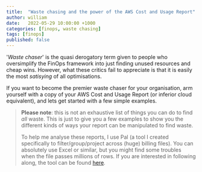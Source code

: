 ```yaml
---
title:  "Waste chasing and the power of the AWS Cost and Usage Report"
author: william
date:   2022-05-29 10:00:00 +1000
categories: [finops, waste chasing]
tags: [finops]
published: false
---
```


'*Waste chaser*' is the quasi derogatory term given to people who oversimplify the FinOps framework into just finding unused resources and cheap wins.  However, what these critics fail to appreciate is that it is easily the most *satisying* of all optimisations. 

If you want to become the premier waste chaser for your organisation, arm yourself with a copy of your AWS Cost and Usage Report (or inferior cloud equivalent), and lets get started with a few simple examples.

> **Please note**: this is not an exhaustive list of things you can do to find *all* waste. This is just to give you a few examples to show you the different kinds of ways your report can be manipulated to find waste.
>
> To help me analyse these reports, I use Pal (a tool I created specifically to filter/group/project across (huge) billing files). You can absolutely use Excel or similar, but you might find some troubles when the file passes millions of rows. If you are interested in following along, the tool can be found [here](https://github.com/williamthom-as/pal). 


